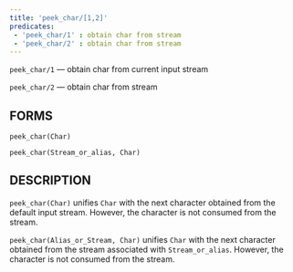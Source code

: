 ```yaml
---
title: 'peek_char/[1,2]'
predicates:
 - 'peek_char/1' : obtain char from stream
 - 'peek_char/2' : obtain char from stream
---
```

`peek_char/1` — obtain char from current input stream

`peek_char/2` — obtain char from stream


## FORMS
```
peek_char(Char)

peek_char(Stream_or_alias, Char)
```

## DESCRIPTION

`peek_char(Char)` unifies `Char` with the next character obtained from the default input stream. However, the character is not consumed from the stream.

`peek_char(Alias_or_Stream, Char)` unifies `Char` with the next character obtained from the stream associated with `Stream_or_alias`. However, the character is not consumed from the stream.


